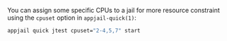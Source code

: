 You can assign some specific CPUs to a jail for more resource constraint using the `cpuset` option in `appjail-quick(1)`:

```sh
appjail quick jtest cpuset="2-4,5,7" start
```
